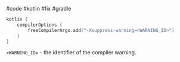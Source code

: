 #code #kotlin #fix  #gradle 

```kotlin
kotlin {
    compilerOptions {
        freeCompilerArgs.add("-Xsuppress-warning=<WARNING_ID>")
    }
}
```

`<WARNING_ID>` - the identifier of the compiler warning.